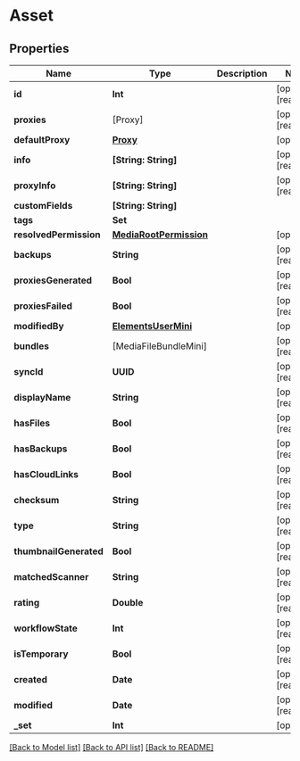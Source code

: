 # Asset

## Properties

Name | Type | Description | Notes
------------ | ------------- | ------------- | -------------
**id** | **Int** |  | [optional] [readonly] 
**proxies** | [Proxy] |  | [optional] [readonly] 
**defaultProxy** | [**Proxy**](Proxy.md) |  | [optional] 
**info** | **[String: String]** |  | [optional] [readonly] 
**proxyInfo** | **[String: String]** |  | [optional] [readonly] 
**customFields** | **[String: String]** |  | 
**tags** | **Set<Int>** |  | 
**resolvedPermission** | [**MediaRootPermission**](MediaRootPermission.md) |  | [optional] 
**backups** | **String** |  | [optional] [readonly] 
**proxiesGenerated** | **Bool** |  | [optional] [readonly] 
**proxiesFailed** | **Bool** |  | [optional] [readonly] 
**modifiedBy** | [**ElementsUserMini**](ElementsUserMini.md) |  | [optional] 
**bundles** | [MediaFileBundleMini] |  | [optional] [readonly] 
**syncId** | **UUID** |  | [optional] [readonly] 
**displayName** | **String** |  | [optional] [readonly] 
**hasFiles** | **Bool** |  | [optional] [readonly] 
**hasBackups** | **Bool** |  | [optional] [readonly] 
**hasCloudLinks** | **Bool** |  | [optional] [readonly] 
**checksum** | **String** |  | [optional] [readonly] 
**type** | **String** |  | [optional] [readonly] 
**thumbnailGenerated** | **Bool** |  | [optional] [readonly] 
**matchedScanner** | **String** |  | [optional] [readonly] 
**rating** | **Double** |  | [optional] [readonly] 
**workflowState** | **Int** |  | [optional] [readonly] 
**isTemporary** | **Bool** |  | [optional] [readonly] 
**created** | **Date** |  | [optional] [readonly] 
**modified** | **Date** |  | [optional] [readonly] 
**_set** | **Int** |  | [optional] 

[[Back to Model list]](../README.md#documentation-for-models) [[Back to API list]](../README.md#documentation-for-api-endpoints) [[Back to README]](../README.md)


